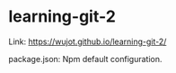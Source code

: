 # learning-git-2
Link:
https://wujot.github.io/learning-git-2/

package.json:
Npm default configuration.
